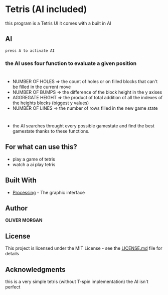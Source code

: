 # Tetris (AI included)
this program is a Tetris UI it comes with a built in AI

## AI
```
press A to activate AI
```
### the AI uses four function to evaluate a given position
#
* NUMBER OF HOLES => the count of holes or on filled blocks that can't be filled in the current move
* NUMBER OF BUMPS => the difference of the block height in the y axises
* AGGREGATE HEIGHT => the product of total addition of all the indexes of the heights blocks (biggest y values)
* NUMBER OF LINES => the number of rows filled in the new game state
#
* the AI searches throught every possible gamestate and find the best gamestate thanks to these functions. 

## For what can use this?
* play a game of tetris
* watch a ai play tetris


## Built With

* [Processing](https://processing.org/) - The graphic interface

## Author

**OLIVER MORGAN**

## License

This project is licensed under the MIT License - see the [LICENSE.md](https://github.com/atOliverParkerMorgan/Chess_AI/blob/master/LICENSE) file for details

## Acknowledgments
this is a very simple tetris (without T-spin implementation) the AI isn't perfect
